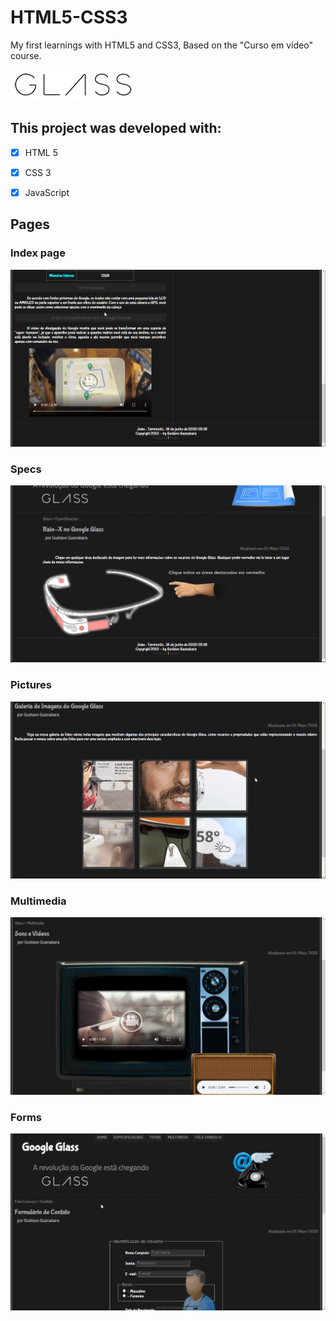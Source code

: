 # HTML5-CSS3

My first learnings with HTML5 and CSS3, Based on the "Curso em vídeo" course.

<div>
    <img src="public/images/glass-logo-peq.jpg"/>
</div>

## This project was developed with:

- [x] HTML 5

- [x] CSS 3

- [x] JavaScript

## Pages

### Index page

<div>
    <img src="public/videos/index.gif"
    width="560"/>
</div>

### Specs

<div>
    <img src="public/videos/specs.gif"
    width="560"/>
</div>

### Pictures

<div>
    <img src="public/videos/pictures.gif"
    width="560"/>
</div>

### Multimedia

<div>
    <img src="public/images/multimedia.jpeg"
    width="560"/>
</div>

### Forms

<div>
    <img src="public/videos/forms.gif"
    width="560"/>
</div>